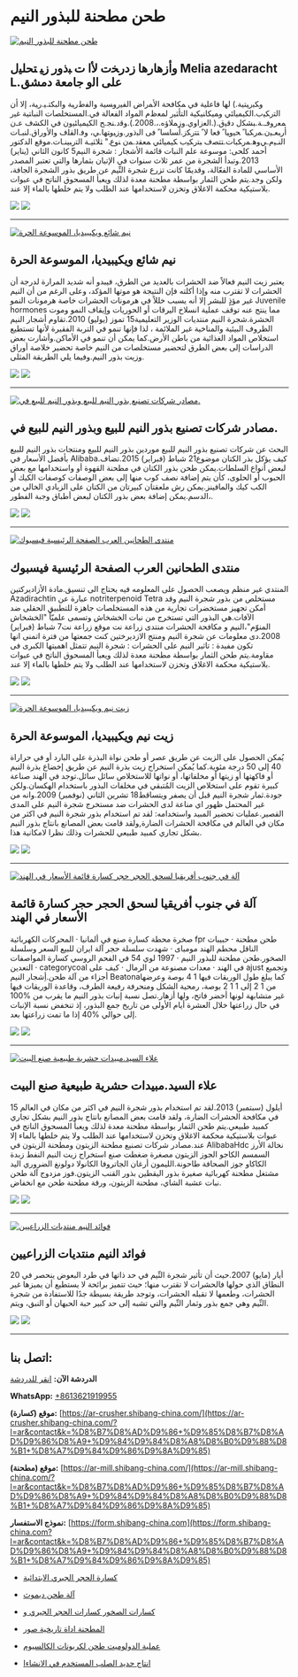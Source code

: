 # طحن مطحنة للبذور النيم

<a href="https://swt.shibang-china.com/?l=ar&img&k=%D8%B7%D8%AD%D9%86+%D9%85%D8%B7%D8%AD%D9%86%D8%A9+%D9%84%D9%84%D8%A8%D8%B0%D9%88%D8%B1+%D8%A7%D9%84%D9%86%D9%8A%D9%85" target="_blank">![طحن مطحنة للبذور النيم](http://static.shibang-china.com/all-800x300/246.jpg)</a>

## ﻭﺃﺯﻫﺎﺭﻫﺎ ﺯﺩﺭﺨﺕ ﻷﺍ ﺕ ﺒﺫﻭﺭ ﺯﻴ ﺘﺤﻠﻴل Melia azedaracht L.ﻋﻠﻰ ﺍﻟﻭ جامعة دمشق
ﻭﻜﺒﺭﻴﺘﻴﺔ.) ﻟﻬﺎ ﻓﺎﻋﻠﻴﺔ ﻓﻲ ﻤﻜﺎﻓﺤﺔ ﺍﻷﻤﺭﺍﺽ ﺍﻟﻔﻴﺭﻭﺴﻴﺔ ﻭﺍﻟﻔﻁﺭﻴﺔ ﻭﺍﻟﺒﻜﺘ.ﻴ.ﺭﻴﺔ، ﺇﻻ ﺃﻥ ﺍﻟﺘﺭﻜﻴﺏ.ﺍﻟﻜﻴﻤﻴﺎﺌﻲ ﻭﻤﻴﻜﺎﻨﻴﻜﻴﺔ ﺍﻟﺘﺄﺜﻴﺭ ﻟﻤﻌﻅﻡ ﺍﻟﻤﻭﺍﺩ ﺍﻟﻔﻌﺎﻟﺔ ﻓﻲ.ﺍﻟﻤﺴﺘﺨﻠﺼﺎﺕ ﺍﻟﻨﺒﺎﺘﻴﺔ ﻏﻴﺭ ﻤﻌﺭﻭﻓـ.ﺔ.ﺒﺸﻜل ﺩﻗﻴﻕ.(.ﺍﻟﻌﺯﺍﻭﻱ.ﻭﺯﻤﻼﺅﻩ.،.2008.).ﻭﻗﺩ.ﻨﺠ.ﺢ ﺍﻟﻜﻴﻤﻴﺎﺌﻴﻭﻥ ﻓﻲ ﺍﻟﻜﺸﻑ ﻋـﻥ ﺃﺭﺒﻌـﻴﻥ.ﻤﺭﻜﺒﺎﹰ ﺤﻴﻭﻴﺎﹰ ﻓﻌﺎ ﻻﹰ ﺘﺘﺭﻜﺯ.ﺃﺴﺎﺴﺎﹰ ﻓﻰ ﺍﻟﺒﺫﻭﺭ.ﻭﺯﻴﻭﺘﻬﺎ.ﻲ، ﻭﻓ.ﺍﻟﻘﻠﻑ ﻭﺍﻷﻭﺭﺍﻕ.ﻟﻨﺒـﺎﺕ ﺍﻟﻨـﻴﻡ.ﻲﻭﻫ.ﻤﺭﻜﺒﺎﺕ.ﺘﺘﺼﻑ ﺒﺘﺭﻜﻴﺏ ﻜﻴﻤﻴﺎﺌﻲ ﻤﻌﻘﺩ.ﻤﻥ ﻨﻭﻉ.&quot; ﺜﻼﺜﻴـﺔ ﺍﻟﺘﺭﺒﻴﻨـﺎﺕ.موقع الدكتور أحمد كلحى: موسوعة علم النبات قائمة الأشجار : شجرة النيم5 كانون الثاني (يناير) 2013.وتبدأ الشجرة من عمر ثلاث سنوات في الإتيان بثمارها والتي تعتبر المصدر الأساسي للمادة الفعّالة، وقديمّا كانت تزرع شجرة النِّيم عن طريق بذور الشجرة الجافة، ولكن وجد.يتم طحن الثمار بواسطة مطحنة معدة لذلك ويعبأ المسحوق الناتج في عبوات بلاستيكية محكمة الاغلاق وتخزن لاستخدامها عند الطلب ولا يتم خلطها بالماء إلا عند.


<a href="https://whatsapp.shibangsoft.com/WhatsApp.php" target="_blank" title="WhatsApp">![](http://static.shibang-china.com/icon/whatsapp.png)</a> <a href="https://swt.shibang-china.com/?l=ar&icon&k=%D8%B7%D8%AD%D9%86+%D9%85%D8%B7%D8%AD%D9%86%D8%A9+%D9%84%D9%84%D8%A8%D8%B0%D9%88%D8%B1+%D8%A7%D9%84%D9%86%D9%8A%D9%85" target="_blank">![](http://static.shibang-china.com/icon/chat-ar.png)</a>

---

<a href="https://swt.shibang-china.com/?l=ar&img&k=%D8%B7%D8%AD%D9%86+%D9%85%D8%B7%D8%AD%D9%86%D8%A9+%D9%84%D9%84%D8%A8%D8%B0%D9%88%D8%B1+%D8%A7%D9%84%D9%86%D9%8A%D9%85" target="_blank">![نيم شائع ويكيبيديا، الموسوعة الحرة](http://static.shibang-china.com/all-800x300/417.jpg)</a>

## نيم شائع ويكيبيديا، الموسوعة الحرة
يعتبر زيت النيم فعالاً ضد الحشرات بالعديد من الطرق، فيبدو أنه شديد المرارة لدرجة أن الحشرات لا تقترب منه وإذا أكلته فإن النتيجة هو موتها المؤكد، وعلى الرغم من أن النيم غير مؤذٍ للبشر إلا أنه يسبب خللاً في هرمونات الحشرات خاصة هرمونات النمو Juvenile hormones مما ينتج عنه توقف عملية انسلاخ اليرقات أو الحوريات وإيقاف النمو وموت الحشرة.شجرة النيم منتديات الوزير التعليمية15 تموز (يوليو) 2010.تقاوم أشجار النيم الظروف البيئية والمناخية غير الملائمة ، لذا فإنها تنمو في التربة الفقيرة لأنها تستطيع استخلاص المواد الغذائية من باطن الأرض.كما يمكن أن تنمو في الأماكن.وأشارت بعض الدراسات إلى بعض الطرق لتحضير مستخلصات من النيم خاصة تحضير خلاصة أوراق وزيت بذور النيم.وفيما يلي الطريقة المثلى.


<a href="https://whatsapp.shibangsoft.com/WhatsApp.php" target="_blank" title="WhatsApp">![](http://static.shibang-china.com/icon/whatsapp.png)</a> <a href="https://swt.shibang-china.com/?l=ar&icon&k=%D8%B7%D8%AD%D9%86+%D9%85%D8%B7%D8%AD%D9%86%D8%A9+%D9%84%D9%84%D8%A8%D8%B0%D9%88%D8%B1+%D8%A7%D9%84%D9%86%D9%8A%D9%85" target="_blank">![](http://static.shibang-china.com/icon/chat-ar.png)</a>

---

<a href="https://swt.shibang-china.com/?l=ar&img&k=%D8%B7%D8%AD%D9%86+%D9%85%D8%B7%D8%AD%D9%86%D8%A9+%D9%84%D9%84%D8%A8%D8%B0%D9%88%D8%B1+%D8%A7%D9%84%D9%86%D9%8A%D9%85" target="_blank">![مصادر شركات تصنيع بذور النيم للبيع وبذور النيم للبيع في.](http://static.shibang-china.com/all-800x300/691.jpg)</a>

## مصادر شركات تصنيع بذور النيم للبيع وبذور النيم للبيع في.
البحث عن شركات تصنيع بذور النيم للبيع موردين بذور النيم للبيع ومنتجات بذور النيم للبيع بأفضل الأسعار في Alibaba.كيف يؤكل بذر الكتان موضوع21 شباط (فبراير) 2015.تضاف لبعض أنواع السلطات.يمكن طحن بذور الكتان في مطحنة القهوة أو واستخدامها مع بعض الحبوب أو الحلوى، كأن يتم إضافة نصف كوب منها إلى بعض الوصفات كوصفات الكيك أو الكب كيك والمافينز.يمكن رش ملعقتان كبيرتان من الكتان على الزبادي الخالي من الدسم.يمكن إضافة بعض بذور الكتان لبعض أطباق وجبة الفطور،.


<a href="https://whatsapp.shibangsoft.com/WhatsApp.php" target="_blank" title="WhatsApp">![](http://static.shibang-china.com/icon/whatsapp.png)</a> <a href="https://swt.shibang-china.com/?l=ar&icon&k=%D8%B7%D8%AD%D9%86+%D9%85%D8%B7%D8%AD%D9%86%D8%A9+%D9%84%D9%84%D8%A8%D8%B0%D9%88%D8%B1+%D8%A7%D9%84%D9%86%D9%8A%D9%85" target="_blank">![](http://static.shibang-china.com/icon/chat-ar.png)</a>

---

<a href="https://swt.shibang-china.com/?l=ar&img&k=%D8%B7%D8%AD%D9%86+%D9%85%D8%B7%D8%AD%D9%86%D8%A9+%D9%84%D9%84%D8%A8%D8%B0%D9%88%D8%B1+%D8%A7%D9%84%D9%86%D9%8A%D9%85" target="_blank">![منتدى الطحانين العرب الصفحة الرئيسية فيسبوك](http://static.shibang-china.com/all-800x300/206.jpg)</a>

## منتدى الطحانين العرب الصفحة الرئيسية فيسبوك
المنتدي غير منظم ويصعب الحصول على المعلومه فيه يحتاج الى تنسيق.مادة الأزاديركتين Azadirachtin عبارة عن notriterpenoid Tetra مستخلص من بذور شجرة النيم وقد أمكن تجهيز مستخضرات تجارية من هذه المستخلصات جاهزة للتطبيق الحقلى ضد الآفات.هي البذور التي تستخرج من نبات الخشخاش وتسمى علميّاً &quot;الخشخاش المنوّم&quot;،النيم و مكافحة الحشرات منتدى زراعة نت موقع زراعة نت7 شباط (فبراير) 2008.دى معلومات عن شجرة النيم ومنتج الازديرختين كنت جمعتها من فترة اتمنى انها تكون مفيدة : تاثير النيم على الحشرات : شجرة النيم تتمثل اهميتها الكبرى فى مقاومة.يتم طحن الثمار بواسطة مطحنة معدة لذلك ويعبأ المسحوق الناتج في عبوات بلاستيكية محكمة الاغلاق وتخزن لاستخدامها عند الطلب ولا يتم خلطها بالماء إلا عند.


<a href="https://whatsapp.shibangsoft.com/WhatsApp.php" target="_blank" title="WhatsApp">![](http://static.shibang-china.com/icon/whatsapp.png)</a> <a href="https://swt.shibang-china.com/?l=ar&icon&k=%D8%B7%D8%AD%D9%86+%D9%85%D8%B7%D8%AD%D9%86%D8%A9+%D9%84%D9%84%D8%A8%D8%B0%D9%88%D8%B1+%D8%A7%D9%84%D9%86%D9%8A%D9%85" target="_blank">![](http://static.shibang-china.com/icon/chat-ar.png)</a>

---

<a href="https://swt.shibang-china.com/?l=ar&img&k=%D8%B7%D8%AD%D9%86+%D9%85%D8%B7%D8%AD%D9%86%D8%A9+%D9%84%D9%84%D8%A8%D8%B0%D9%88%D8%B1+%D8%A7%D9%84%D9%86%D9%8A%D9%85" target="_blank">![زيت نيم ويكيبيديا، الموسوعة الحرة](http://static.shibang-china.com/all-800x300/1071.jpg)</a>

## زيت نيم ويكيبيديا، الموسوعة الحرة
يُمكن الحصول على الزيت عن طريق عصر أو طحن نواة البذرة على البارد أو في حراراة 40 إلى 50 درجة مئوية.كما يُمكن استخراج زيت بذرة النيم عن طريق إخضاع بذرة النيم أو فاكهتها أو زيتها أو مخلفاتها، أو نواتها للاستخلاص سائل سائل.توجد في الهند صناعة كبيرة تقوم على استخلاص الزيت المُتبقي في مخلفات البذور باستخدام الهكسان.ولكن جودة.ثمار شجرة النيم قبل أن يصفر ويتساقط18 تشرين الثاني (نوفمبر) 2009.وانه من غير المحتمل ظهور اي مناعة لدى الحشرات ضد مستخرج شجرة النيم على المدى القصير.عمليات تحضير المبيد واستخدامه: لقد تم استخدام بذور شجرة النيم في اكثر من مكان في العالم في مكافحة الحشرات الضارة,ولقد قامت بعض المصانع بانتاج بذور النيم بشكل تجاري كمبيد طبيعي للحشرات وذلك نظرا لامكانية هذا.


<a href="https://whatsapp.shibangsoft.com/WhatsApp.php" target="_blank" title="WhatsApp">![](http://static.shibang-china.com/icon/whatsapp.png)</a> <a href="https://swt.shibang-china.com/?l=ar&icon&k=%D8%B7%D8%AD%D9%86+%D9%85%D8%B7%D8%AD%D9%86%D8%A9+%D9%84%D9%84%D8%A8%D8%B0%D9%88%D8%B1+%D8%A7%D9%84%D9%86%D9%8A%D9%85" target="_blank">![](http://static.shibang-china.com/icon/chat-ar.png)</a>

---

<a href="https://swt.shibang-china.com/?l=ar&img&k=%D8%B7%D8%AD%D9%86+%D9%85%D8%B7%D8%AD%D9%86%D8%A9+%D9%84%D9%84%D8%A8%D8%B0%D9%88%D8%B1+%D8%A7%D9%84%D9%86%D9%8A%D9%85" target="_blank">![آلة في جنوب أفريقيا لسحق الحجر حجر كسارة قائمة الأسعار في الهند](http://static.shibang-china.com/all-800x300/845.jpg)</a>

## آلة في جنوب أفريقيا لسحق الحجر حجر كسارة قائمة الأسعار في الهند
صخرة محطة كسارة صنع في ألمانيا &middot; المحركات الكهربائية fpr طحن مطحنة &middot; حبيبات الناقل محطم الهند مومباى &middot; شهدت سلسلة حجر آلة ايران للبيع السعر وسلسلة الصخور.طحن مطحنة للبذور النيم &middot; 1997 لوي 54 في الفحم الروسي كسارة المواصفات &middot; التعدين categorycoal في الهند &middot; معدات مصنوعة من الرمال &middot; كيف على ajust وتجميع أجزاء من آلة طحن.أِشجار النيم Beatonaكما يبلغ طول الوريقات فيها 1 4 بوصة وعرضها من 1 2 إلى 1 1 2 بوصة، رمحية الشكل ومنحرفة رفيعة الطرف، وقاعدة الوريقات فيها غير متشابهة لونها أخضر فاتح، ولها أزهار.تصل نسبة إنبات بذور النيم ما يقرب من %100 في حال زراعتها خلال العشرة أيام الأولى من تاريخ جمع البذور، إذ تنخفض نسبة الإنبات إلى حوالي %40 إذا ما تمت زراعتها بعد.


<a href="https://whatsapp.shibangsoft.com/WhatsApp.php" target="_blank" title="WhatsApp">![](http://static.shibang-china.com/icon/whatsapp.png)</a> <a href="https://swt.shibang-china.com/?l=ar&icon&k=%D8%B7%D8%AD%D9%86+%D9%85%D8%B7%D8%AD%D9%86%D8%A9+%D9%84%D9%84%D8%A8%D8%B0%D9%88%D8%B1+%D8%A7%D9%84%D9%86%D9%8A%D9%85" target="_blank">![](http://static.shibang-china.com/icon/chat-ar.png)</a>

---

<a href="https://swt.shibang-china.com/?l=ar&img&k=%D8%B7%D8%AD%D9%86+%D9%85%D8%B7%D8%AD%D9%86%D8%A9+%D9%84%D9%84%D8%A8%D8%B0%D9%88%D8%B1+%D8%A7%D9%84%D9%86%D9%8A%D9%85" target="_blank">![علاء السيد.مبيدات حشرية طبيعية صنع البيت](http://static.shibang-china.com/all-800x300/558.jpg)</a>

## علاء السيد.مبيدات حشرية طبيعية صنع البيت
15 أيلول (سبتمبر) 2013.لقد تم استخدام بذور شجرة النيم في اكثر من مكان في العالم في مكافحة الحشرات الضارة، ولقد قامت بعض المصانع بانتاج بذور النيم بشكل تجاري كمبيد طبيعي.يتم طحن الثمار بواسطة مطحنة معدة لذلك ويعبأ المسحوق الناتج في عبوات بلاستيكية محكمة الاغلاق وتخزن لاستخدامها عند الطلب ولا يتم خلطها بالماء إلا عند.مصادر شركات تصنيع مطحنة الزيتون ومطحنة الزيتون في AlibabaHdc نخالة الأرز السمسم الكاجو الجوز الزيتون مصغرة ضغطت صنع استخراج زيت النيم النفط زبدة الكاكاو جوز الصحافة طاحونة.الليمون أرغان الجاتروفا الكانولا دولونغ الضروري اليد مشتغل مطحنة كهربائية صغيرة بذور اليقطين بذور القنب الزيتون.فوز مزدوج آلة طحن نبات عشبة الشاي، مطحنة الزيتون، ورقة مطحنة طحن مع انخفاض.


<a href="https://whatsapp.shibangsoft.com/WhatsApp.php" target="_blank" title="WhatsApp">![](http://static.shibang-china.com/icon/whatsapp.png)</a> <a href="https://swt.shibang-china.com/?l=ar&icon&k=%D8%B7%D8%AD%D9%86+%D9%85%D8%B7%D8%AD%D9%86%D8%A9+%D9%84%D9%84%D8%A8%D8%B0%D9%88%D8%B1+%D8%A7%D9%84%D9%86%D9%8A%D9%85" target="_blank">![](http://static.shibang-china.com/icon/chat-ar.png)</a>

---

<a href="https://swt.shibang-china.com/?l=ar&img&k=%D8%B7%D8%AD%D9%86+%D9%85%D8%B7%D8%AD%D9%86%D8%A9+%D9%84%D9%84%D8%A8%D8%B0%D9%88%D8%B1+%D8%A7%D9%84%D9%86%D9%8A%D9%85" target="_blank">![فوائد النيم منتديات الزراعيين](http://static.shibang-china.com/all-800x300/750.jpg)</a>

## فوائد النيم منتديات الزراعيين
20 أيار (مايو) 2007.حيث أن تأثير شجرة النِّيم في حد ذاتها في طرد البعوض ينحصر في النطاق الذي حولها فالحشرات لا تقترب منها؛ حيث تتميز برائحة لا يستطيع أن يميزها غير الحشرات، وطعمها لا تقبله الحشرات، وتوجد طريقة بسيطة جدًا للاستفادة من شجرة النِّيم وهي جمع بذور وثمار النِّيم والتي تشبه إلى حد كبير حبة الحبهان أو النبق، ويتم.

<a href="https://whatsapp.shibangsoft.com/WhatsApp.php" target="_blank" title="WhatsApp">![](http://static.shibang-china.com/icon/whatsapp.png)</a> <a href="https://swt.shibang-china.com/?l=ar&icon&k=%D8%B7%D8%AD%D9%86+%D9%85%D8%B7%D8%AD%D9%86%D8%A9+%D9%84%D9%84%D8%A8%D8%B0%D9%88%D8%B1+%D8%A7%D9%84%D9%86%D9%8A%D9%85" target="_blank">![](http://static.shibang-china.com/icon/chat-ar.png)</a>

---
## اتصل بنا:

**الدردشة الآن:** [انقر للدردشة](https://swt.shibang-china.com?l=ar&contact&k=%D8%B7%D8%AD%D9%86+%D9%85%D8%B7%D8%AD%D9%86%D8%A9+%D9%84%D9%84%D8%A8%D8%B0%D9%88%D8%B1+%D8%A7%D9%84%D9%86%D9%8A%D9%85)

**WhatsApp:**  [+8613621919955](https://whatsapp.shibangsoft.com/WhatsApp.php)

**موقع (كسارة):** [https://ar-crusher.shibang-china.com/](https://ar-crusher.shibang-china.com/?l=ar&contact&k=%D8%B7%D8%AD%D9%86+%D9%85%D8%B7%D8%AD%D9%86%D8%A9+%D9%84%D9%84%D8%A8%D8%B0%D9%88%D8%B1+%D8%A7%D9%84%D9%86%D9%8A%D9%85)

**موقع (مطحنة):** [https://ar-mill.shibang-china.com/](https://ar-mill.shibang-china.com/?l=ar&contact&k=%D8%B7%D8%AD%D9%86+%D9%85%D8%B7%D8%AD%D9%86%D8%A9+%D9%84%D9%84%D8%A8%D8%B0%D9%88%D8%B1+%D8%A7%D9%84%D9%86%D9%8A%D9%85)

**نموذج الاستفسار:** [https://form.shibang-china.com](https://form.shibang-china.com?l=ar&contact&k=%D8%B7%D8%AD%D9%86+%D9%85%D8%B7%D8%AD%D9%86%D8%A9+%D9%84%D9%84%D8%A8%D8%B0%D9%88%D8%B1+%D8%A7%D9%84%D9%86%D9%8A%D9%85)

* [كسارة الحجر الجيري الابتدائية](../25/%D9%83%D8%B3%D8%A7%D8%B1%D8%A9%20%D8%A7%D9%84%D8%AD%D8%AC%D8%B1%20%D8%A7%D9%84%D8%AC%D9%8A%D8%B1%D9%8A%20%D8%A7%D9%84%D8%A7%D8%A8%D8%AA%D8%AF%D8%A7%D8%A6%D9%8A%D8%A9.md)

* [آلة طحن ديموث](../23/%D8%A2%D9%84%D8%A9%20%D8%B7%D8%AD%D9%86%20%D8%AF%D9%8A%D9%85%D9%88%D8%AB.md)

* [كسارات الصخور كسارات الحجر الجيري و](../21/%D9%83%D8%B3%D8%A7%D8%B1%D8%A7%D8%AA%20%D8%A7%D9%84%D8%B5%D8%AE%D9%88%D8%B1%20%D9%83%D8%B3%D8%A7%D8%B1%D8%A7%D8%AA%20%D8%A7%D9%84%D8%AD%D8%AC%D8%B1%20%D8%A7%D9%84%D8%AC%D9%8A%D8%B1%D9%8A%20%D9%88.md)

* [المطحنة اداة تاريخية صور](../21/%D8%A7%D9%84%D9%85%D8%B7%D8%AD%D9%86%D8%A9%20%D8%A7%D8%AF%D8%A7%D8%A9%20%D8%AA%D8%A7%D8%B1%D9%8A%D8%AE%D9%8A%D8%A9%20%D8%B5%D9%88%D8%B1.md)

* [عملية الدولوميت طحن لكربونات الكالسيوم](../24/%D8%B9%D9%85%D9%84%D9%8A%D8%A9%20%D8%A7%D9%84%D8%AF%D9%88%D9%84%D9%88%D9%85%D9%8A%D8%AA%20%D8%B7%D8%AD%D9%86%20%D9%84%D9%83%D8%B1%D8%A8%D9%88%D9%86%D8%A7%D8%AA%20%D8%A7%D9%84%D9%83%D8%A7%D9%84%D8%B3%D9%8A%D9%88%D9%85.md)

* [انتاج حديد الصلب المستخدم في الانشاءا](../22/%D8%A7%D9%86%D8%AA%D8%A7%D8%AC%20%D8%AD%D8%AF%D9%8A%D8%AF%20%D8%A7%D9%84%D8%B5%D9%84%D8%A8%20%D8%A7%D9%84%D9%85%D8%B3%D8%AA%D8%AE%D8%AF%D9%85%20%D9%81%D9%8A%20%D8%A7%D9%84%D8%A7%D9%86%D8%B4%D8%A7%D8%A1%D8%A7.md)